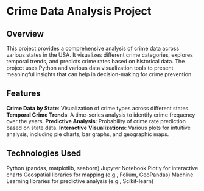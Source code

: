 # Crime Data Analysis Project

## Overview
This project provides a comprehensive analysis of crime data across various states in the USA. It visualizes different crime categories, explores temporal trends, and predicts crime rates based on historical data. The project uses Python and various data visualization tools to present meaningful insights that can help in decision-making for crime prevention.

## Features
**Crime Data by State**: Visualization of crime types across different states.
**Temporal Crime Trends**: A time-series analysis to identify crime frequency over the years.
**Predictive Analysis**: Probability of crime rate prediction based on state data.
**Interactive Visualizations**: Various plots for intuitive analysis, including pie charts, bar graphs, and geographic maps.

## Technologies Used
Python (pandas, matplotlib, seaborn)
Jupyter Notebook
Plotly for interactive charts
Geospatial libraries for mapping (e.g., Folium, GeoPandas)
Machine Learning libraries for predictive analysis (e.g., Scikit-learn)
